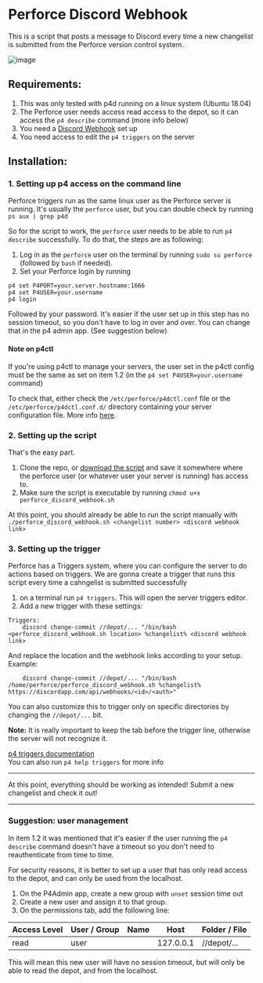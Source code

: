 # Perforce Discord Webhook
This is a script that posts a message to Discord every time a new changelist is submitted from the Perforce version control system.

![image](https://user-images.githubusercontent.com/23201434/79544589-a1a1a900-8065-11ea-8795-1c95aba5b91a.png)

## Requirements:
1. This was only tested with p4d running on a linux system (Ubuntu 18.04)
2. The Perforce user needs access read access to the depot, so it can access the `p4 describe` command (more info below)
3. You need a [Discord Webhook](https://support.discordapp.com/hc/en-us/articles/228383668-Intro-to-Webhooks) set up
4. You need access to edit the `p4 triggers` on the server

## Installation:
### 1. Setting up p4 access on the command line
Perforce triggers run as the same linux user as the Perforce server is running. It's usually the `perforce` user, but you can double check by running `ps aux | grep p4d`

So for the script to work, the `perforce` user needs to be able to run `p4 describe` successfully. To do that, the steps are as following:
1. Log in as the `perforce` user on the terminal by running `sudo su perforce` (followed by `bash` if needed).
2. Set your Perforce login by running
```
p4 set P4PORT=your.server.hostname:1666
p4 set P4USER=your.username
p4 login
```
Followed by your password. It's easier if the user set up in this step has no session timeout, so you don't have to log in over and over. You can change that in the p4 admin app. (See suggestion below)

#### Note on p4ctl
If you're using p4ctl to manage your servers, the user set in the p4ctl config must be the same as set on item 1.2 (in the `p4 set P4USER=your.username` command)

To check that, either check the `/etc/perforce/p4dctl.conf` file or the `/etc/perforce/p4dctl.conf.d/` directory containing your server configuration file. More info [here](https://www.perforce.com/perforce/r16.1/manuals/p4sag/appendix.p4dctl.html).

### 2. Setting up the script
That's the easy part.
1. Clone the repo, or [download the script](https://raw.githubusercontent.com/saadbruno/perforce-discord-webhook/master/perforce_discord_webhook.sh) and save it somewhere where the perforce user (or whatever user your server is running) has access to.
2. Make sure the script is executable by running `chmod u+x perforce_discord_webhook.sh`

At this point, you should already be able to run the script manually with `./perforce_discord_webhook.sh <changelist number> <discord webhook link>`

### 3. Setting up the trigger
Perforce has a Triggers system, where you can configure the server to do actions based on triggers. We are gonna create a trigger that runs this script every time a cahngelist is submitted successfully

1. on a terminal run `p4 triggers`. This will open the server triggers editor.
2. Add a new trigger with these settings:
```
Triggers:
	discord change-commit //depot/... "/bin/bash <perforce_discord_webhook.sh location> %changelist% <discord webhook link>
```
And replace the location and the webhook links according to your setup. Example:
```
	discord change-commit //depot/... "/bin/bash /home/perforce/perforce_discord_webhook.sh %changelist% https://discordapp.com/api/webhooks/<id>/<auth>"
```
You can also customize this to trigger only on specific directories by changing the `//depot/...` bit.

**Note:** It is really important to keep the tab before the trigger line, otherwise the server will not recognize it.

[p4 triggers documentation](https://www.perforce.com/manuals/v18.1/cmdref/index.html#CmdRef/p4_triggers.html)  
You can also run `p4 help triggers` for more info

***

At this point, everything should be working as intended! Submit a new changelist and check it out!

*** 

### Suggestion: user management
In item 1.2 it was mentioned that it's easier if the user running the `p4 describe` command doesn't have a timeout so you don't need to reauthenticate from time to time.

For security reasons, it is better to set up a user that has only read access to the depot, and can only be used from the localhost. 
1. On the P4Admin app, create a new group with `unset` session time out
2. Create a new user and assign it to that group.
3. On the permissions tab, add the following line:

| Access Level | User / Group | Name | Host | Folder / File |
| --- | --- | --- | --- | --- |
| read | user | <username> | 127.0.0.1 | //depot/... |

This will mean this new user will have no session timeout, but will only be able to read the depot, and from the localhost.
